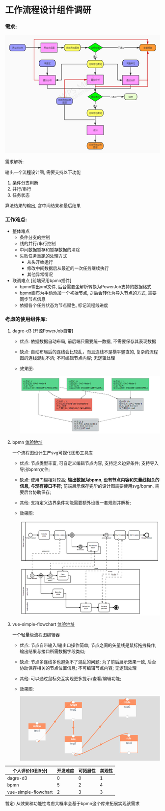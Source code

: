 # 工作流程设计组件调研

### 需求: 

![image-20201120152730735](../_202011/imgs/image-20201120152730735.png)

需求解析:

输出一个流程设计图, 需要支持以下功能

 1. 条件分支判断
 2. 并行/串行
 3. 任务状态

算法结果的输出, 含中间结果和最后结果



### 工作难点:

- 整体难点
  - 条件分支的控制
  - 线的并行/串行控制
  - 中间数据暂存和暂存数据的清除
  - 失败任务重跑的处理方式
    - 从头开始运行
    - 修改中间数据后从最近的一次任务继续执行
    - 其他异常情况
- 联调难点 [前端采用bpmn插件]
  - bpmn输出xml文件, 后台需要坐解析转换为PowerJob支持的数据格式
  - bpmn画布为手动添加一个初始节点, 之后会转化为导入节点的方式, 需要同步节点信息
  - 依据各个任务状态为节点赋色, 标记流程线进度



### 考虑的使用组件库:

1. dagre-d3 [开源PowerJob自带]

   - 优点: 依据数据自动布局, 前后端只需要统一数据, 不需要保存其表现数据

   - 缺点:  自动布局后的连线会比较乱，而且连线不是横平竖直的, 复杂的流程图的连线混乱不清; 不可编辑节点内容; 无逻辑处理

   - 效果图: 

     ![image-20201120153140156](../_202011/imgs/image-20201120153140156.png)

2. bpmn [体验地址](https://demo.bpmn.io/new)

   一个流程图设计生产svg可视化图形工具库

   - 优点: 节点类型丰富, 可自定义编辑节点内容, 支持定义边界条件; 支持导入导出bpmn文件;

   - 缺点: 使用门槛相对较高; **输出数据为bpmn, 没有节点内容和矢量线相关的信息, 与现有接口不符;**  前端展示保存完毕的设计图需要使用svg/bpmn, 需要后台协助保存;

   - 其他: 支持定义边界条件功能需要额外设置一套规则并解析;

   - 效果图: 

     ![image-20201120153246344](../_202011/imgs/image-20201120153246344.png)

3. vue-simple-flowchart [体验地址](https://jeffreyrn.github.io/vue-simple-flowchart/demo/)

   一个轻量级流程图编辑器

   - 优点: 节点自带输入/输出口操作简单; 节点之间的矢量线是鼠标拖拽操作; 输出结果与接口所需数据字段类似;

   - 缺点: 节点多连线多也避免不了混乱的问题; 为了前后展示效果一致, 后台协助保存相关的节点位置信息;  不可编辑节点内容; 无逻辑处理

   - 其他: 可以通过鼠标交互实现更多提示/查看/编辑功能;

   - 效果图: 

     ![image-20201120154116997](../_202011/imgs/image-20201120154116997.png)

| 个人评价[0到5分]     | 开发难度 | 可拓展性 | 美观性 |
| -------------------- | -------- | -------- | ------ |
| dagre-d3             | 0        | 0        | 1      |
| bpmn                 | 5        | 2        | 4      |
| vue-simple-flowchart | 2        | 3        | 3      |



暂定: 从效果和功能性考虑大概率会基于bpmn这个库来拓展实现该需求